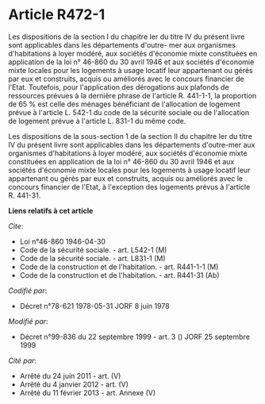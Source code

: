 # Article R472-1

Les dispositions de la section I du chapitre Ier du titre IV du présent livre sont applicables dans les départements d'outre-
mer aux organismes d'habitations à loyer modéré, aux sociétés d'économie mixte constituées en application de la loi n° 46-860
du 30 avril 1946 et aux sociétés d'économie mixte locales pour les logements à usage locatif leur appartenant ou gérés par
eux et construits, acquis ou améliorés avec le concours financier de l'Etat. Toutefois, pour l'application des dérogations
aux plafonds de ressources prévues à la dernière phrase de l'article R. 441-1-1, la proportion de 65 % est celle des ménages
bénéficiant de l'allocation de logement prévue à l'article L. 542-1 du code de la sécurité sociale ou de l'allocation de
logement prévue à l'article L. 831-1 du même code.

Les dispositions de la sous-section 1 de la section II du chapitre Ier du titre IV du présent livre sont applicables dans les
départements d'outre-mer aux organismes d'habitations à loyer modéré, aux sociétés d'économie mixte constituées en
application de la loi n° 46-860 du 30 avril 1946 et aux sociétés d'économie mixte locales pour les logements à usage locatif
leur appartenant ou gérés par eux et construits, acquis ou améliorés avec le concours financier de l'Etat, à l'exception des
logements prévus à l'article R. 441-31.

**Liens relatifs à cet article**

_Cite_:

  - Loi n°46-860 1946-04-30
  - Code de la sécurité sociale. - art. L542-1 (M)
  - Code de la sécurité sociale. - art. L831-1 (M)
  - Code de la construction et de l'habitation. - art. R441-1-1 (M)
  - Code de la construction et de l'habitation. - art. R441-31 (Ab)

_Codifié par_:

  - Décret n°78-621 1978-05-31 JORF 8 juin 1978

_Modifié par_:

  - Décret n°99-836 du 22 septembre 1999 - art. 3 () JORF 25 septembre 1999

_Cité par_:

  - Arrêté du 24 juin 2011 - art. (V)
  - Arrêté du 4 janvier 2012 - art. (V)
  - Arrêté du 11 février 2013 - art. Annexe (V)
